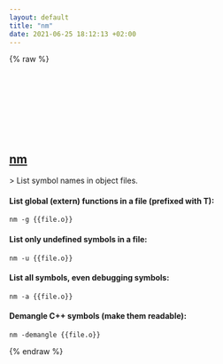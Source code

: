 ```yaml
---
layout: default
title: "nm"
date: 2021-06-25 18:12:13 +02:00
---
```

{% raw %}
<h2 id="nm">
  <a href="/en/osx/nm.html">nm</a> <a href="#nm"><svg class="icon">
    <use href="/assets/images/unicode_sprite.svg#link" />
  </svg></a>
</h2>
> List symbol names in object files.

#### List global (extern) functions in a file (prefixed with T):
```shell
nm -g {{file.o}}
```
#### List only undefined symbols in a file:
```shell
nm -u {{file.o}}
```
#### List all symbols, even debugging symbols:
```shell
nm -a {{file.o}}
```
#### Demangle C++ symbols (make them readable):
```shell
nm -demangle {{file.o}}
```
{% endraw %}